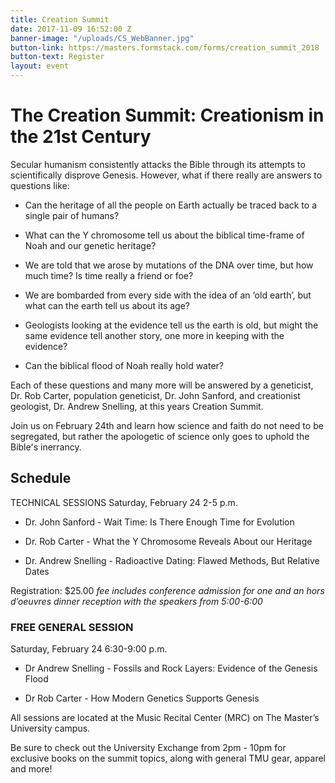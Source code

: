 ```yaml
---
title: Creation Summit
date: 2017-11-09 16:52:00 Z
banner-image: "/uploads/CS_WebBanner.jpg"
button-link: https://masters.formstack.com/forms/creation_summit_2018
button-text: Register
layout: event
---
```


# The Creation Summit: Creationism in the 21st Century

Secular humanism consistently attacks the Bible through its attempts to scientifically disprove Genesis. However, what if there really are answers to questions like:

* Can the heritage of all the people on Earth actually be traced back to a single pair of humans?

* What can the Y chromosome tell us about the biblical time-frame of Noah and our genetic heritage?

* We are told that we arose by mutations of the DNA over time, but how much time? Is time really a friend or foe?

* We are bombarded from every side with the idea of an ‘old earth’, but what can the earth tell us about its age?

* Geologists looking at the evidence tell us the earth is old, but might the same evidence tell another story, one more in keeping with the evidence?

* Can the biblical flood of Noah really hold water?

Each of these questions and many more will be answered by a geneticist, Dr. Rob Carter, population geneticist, Dr. John Sanford, and creationist geologist, Dr. Andrew Snelling, at this years Creation Summit.

Join us on February 24th and learn how science and faith do not need to be segregated, but rather the apologetic of science only goes to uphold the Bible's inerrancy.

## Schedule

TECHNICAL SESSIONS
Saturday, February 24  2-5 p.m.

* Dr. John Sanford - Wait Time: Is There Enough Time for Evolution

* Dr. Rob Carter - What the Y Chromosome Reveals About our Heritage

* Dr. Andrew Snelling - Radioactive Dating: Flawed Methods, But Relative Dates

Registration: $25.00
*fee includes conference admission for one and an hors d’oeuvres dinner reception with the speakers from 5:00-6:00*

### FREE GENERAL SESSION

Saturday, February 24  6:30-9:00 p.m.

* Dr Andrew Snelling - Fossils and Rock Layers: Evidence of the Genesis Flood

* Dr Rob Carter - How Modern Genetics Supports Genesis

All sessions are located at the Music Recital Center (MRC) on The Master’s University campus.

Be sure to check out the University Exchange from 2pm - 10pm for exclusive books on the summit topics, along with general TMU gear, apparel and more!